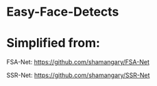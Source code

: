 # Easy-Face-Detects

# Simplified from:

FSA-Net:
https://github.com/shamangary/FSA-Net


SSR-Net:
https://github.com/shamangary/SSR-Net
